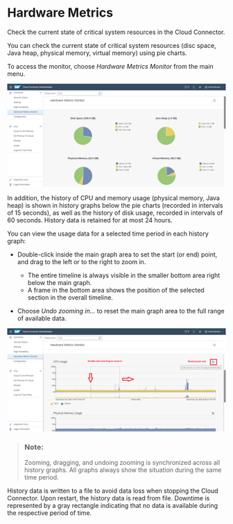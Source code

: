 <!-- loio6684f08c2bba4d5db9ca9af6e16660ee -->

# Hardware Metrics

Check the current state of critical system resources in the Cloud Connector.

You can check the current state of critical system resources \(disc space, Java heap, physical memory, virtual memory\) using pie charts.

To access the monitor, choose *Hardware Metrics Monitor* from the main menu.

![](images/SCC_Monitoring_-_HardwareMetrics_Pies_6f2b943.png)

In addition, the history of CPU and memory usage \(physical memory, Java heap\) is shown in history graphs below the pie charts \(recorded in intervals of 15 seconds\), as well as the history of disk usage, recorded in intervals of 60 seconds. History data is retained for at most 24 hours.

You can view the usage data for a selected time period in each history graph:

-   Double-click inside the main graph area to set the start \(or end\) point, and drag to the left or to the right to zoom in.
    -   The entire timeline is always visible in the smaller bottom area right below the main graph.
    -   A frame in the bottom area shows the position of the selected section in the overall timeline.

-   Choose *Undo zooming in...* to reset the main graph area to the full range of available data.

![](images/SCC_Monitoring_-_HardwareMetrics_Graphs_c444d55.png)

> ### Note:  
> Zooming, dragging, and undoing zooming is synchronized across all history graphs. All graphs always show the situation during the same time period.

History data is written to a file to avoid data loss when stopping the Cloud Connector. Upon restart, the history data is read from file. Downtime is represented by a gray rectangle indicating that no data is available during the respective period of time.

